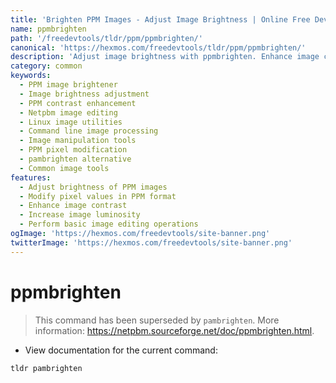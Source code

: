 ```yaml
---
title: 'Brighten PPM Images - Adjust Image Brightness | Online Free DevTools by Hexmos'
name: ppmbrighten
path: '/freedevtools/tldr/ppm/ppmbrighten/'
canonical: 'https://hexmos.com/freedevtools/tldr/ppm/ppmbrighten/'
description: 'Adjust image brightness with ppmbrighten. Enhance image contrast and modify pixel values for better visual appeal. Free online tool, no registration required.'
category: common
keywords:
  - PPM image brightener
  - Image brightness adjustment
  - PPM contrast enhancement
  - Netpbm image editing
  - Linux image utilities
  - Command line image processing
  - Image manipulation tools
  - PPM pixel modification
  - pambrighten alternative
  - Common image tools
features:
  - Adjust brightness of PPM images
  - Modify pixel values in PPM format
  - Enhance image contrast
  - Increase image luminosity
  - Perform basic image editing operations
ogImage: 'https://hexmos.com/freedevtools/site-banner.png'
twitterImage: 'https://hexmos.com/freedevtools/site-banner.png'
---
```


# ppmbrighten

> This command has been superseded by `pambrighten`.
> More information: <https://netpbm.sourceforge.net/doc/ppmbrighten.html>.

- View documentation for the current command:

`tldr pambrighten`
